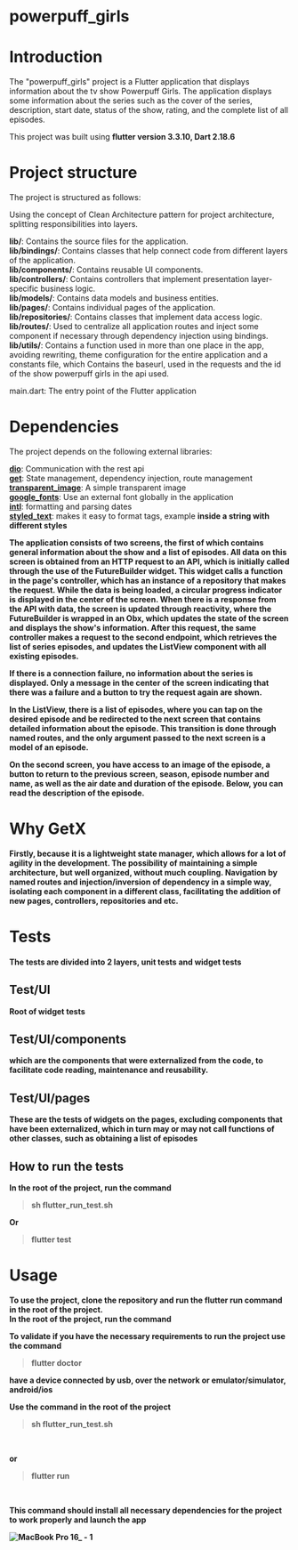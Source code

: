 # powerpuff_girls

# Introduction

<p>The "powerpuff_girls" project is a Flutter application that displays information about the tv show Powerpuff Girls. 
The application displays some information about the series such as the cover of the series, description, start date, status of the show, rating, and the complete list of all episodes.</p>

This project was built using **flutter version 3.3.10, Dart 2.18.6**

# Project structure
The project is structured as follows:

Using the concept of Clean Architecture pattern for project architecture, splitting responsibilities into layers.


**lib/**: Contains the source files for the application.<br>
**lib/bindings/**: Contains classes that help connect code from different layers of the application.<br>
**lib/components/**: Contains reusable UI components.<br>
**lib/controllers/**: Contains controllers that implement presentation layer-specific business logic.<br>
**lib/models/**: Contains data models and business entities.<br>
**lib/pages/**: Contains individual pages of the application.<br>
**lib/repositories/**: Contains classes that implement data access logic.<br>
**lib/routes/**: Used to centralize all application routes and inject some component if necessary through dependency injection using bindings.<br>
**lib/utils/**: Contains a function used in more than one place in the app, avoiding rewriting, theme configuration for the entire application and a constants file, which Contains the baseurl, used in the requests and the id of the show powerpuff girls in the api used.<br>

main.dart: The entry point of the Flutter application



# Dependencies
The project depends on the following external libraries:

**[dio](https://pub.dev/packages/dio)**: Communication with the rest api<br>
**[get](https://pub.dev/packages/get)**: State management, dependency injection, route management<br>
**[transparent_image](https://pub.dev/packages/transparent_image)**: A simple transparent image<br>
**[google_fonts](https://pub.dev/packages/google_fonts)**: Use an external font globally in the application<br>
**[intl](https://pub.dev/packages/intl)**: formatting and parsing dates<br>
**[styled_text](https://pub.dev/packages/styled_text)**: makes it easy to format tags, example <b> inside a string with different styles<br>


<p>The application consists of two screens, the first of which contains general information about the show and a list of episodes. All data on this screen is obtained from an HTTP request to an API, which is initially called through the use of the FutureBuilder widget. This widget calls a function in the page's controller, which has an instance of a repository that makes the request. While the data is being loaded, a circular progress indicator is displayed in the center of the screen. When there is a response from the API with data, the screen is updated through reactivity, where the FutureBuilder is wrapped in an Obx, which updates the state of the screen and displays the show's information. After this request, the same controller makes a request to the second endpoint, which retrieves the list of series episodes, and updates the ListView component with all existing episodes.</p>

<p>If there is a connection failure, no information about the series is displayed. Only a message in the center of the screen indicating that there was a failure and a button to try the request again are shown.</p>

<p>In the ListView, there is a list of episodes, where you can tap on the desired episode and be redirected to the next screen that contains detailed information about the episode. This transition is done through named routes, and the only argument passed to the next screen is a model of an episode.</p>

<p>On the second screen, you have access to an image of the episode, a button to return to the previous screen, season, episode number and name, as well as the air date and duration of the episode. Below, you can read the description of the episode.</p>



# Why GetX
<p>Firstly, because it is a lightweight state manager, which allows for a lot of agility in the development.
The possibility of maintaining a simple architecture, but well organized, without much coupling. 
Navigation by named routes and injection/inversion of dependency in a simple way, isolating each component in a different class, 
facilitating the addition of new pages, controllers, repositories and etc.</p>

# Tests

#### The tests are divided into 2 layers, unit tests and widget tests

## **Test/UI** <br>
Root of widget tests <br>
## **Test/UI/components** <br>
which are the components that were externalized from the code, to facilitate code reading, maintenance and reusability.<br>
## **Test/UI/pages**<br>
These are the tests of widgets on the pages, excluding components that have been externalized, which in turn may or may not call functions of other classes, such as obtaining a list of episodes

## How to run the tests
In the root of the project, run the command

> sh flutter_run_test.sh

Or

> flutter test

# Usage
<p>To use the project, clone the repository and run the flutter run command in the root of the project. <br>
In the root of the project, run the command</p>
<p>
To validate if you have the necessary requirements to run the project use the command

> flutter doctor

</p>

have a device connected by usb, over the network or emulator/simulator, android/ios

Use the command in the root of the project

> sh flutter_run_test.sh

<br>

or 

> flutter run

<br>

This command should install all necessary dependencies for the project to work properly and launch the app

![MacBook Pro 16_ - 1](https://user-images.githubusercontent.com/54601019/211058174-00f5024e-ebe5-4969-a33f-1fe8927f1c62.png)

